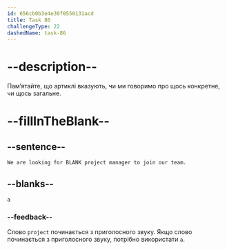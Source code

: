 ```yaml
---
id: 656cb0b3e4e30f0550131acd
title: Task 86
challengeType: 22
dashedName: task-86
---
```


# --description--

Пам’ятайте, що артиклі вказують, чи ми говоримо про щось конкретне, чи щось загальне.

# --fillInTheBlank--

## --sentence--

`We are looking for BLANK project manager to join our team.`

## --blanks--

`a`

### --feedback--

Слово `project` починається з приголосного звуку. Якщо слово починається з приголосного звуку, потрібно використати `a`.
